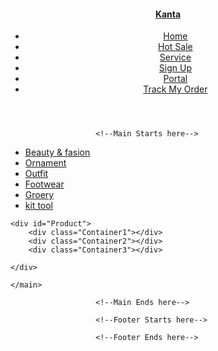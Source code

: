 <!DOCTYPE html>
<html lang="en">
<head>
    <meta charset="UTF-8">
    <meta name="viewport" content="width=device-width, initial scale=1">
    <title>Kanta Beauty Complex BD</title>
    <link rel="Stylesheet" type="text/css" href="Kanta.css">
</head>
<body>
               <!--header Starts here-->
    <header>
        <div id="header">
            <div id="logo" title="Kanta">
                 <h4><a href="#">Kanta</a></h4>
       <nav id="menu1">
           <ul>
               <li><a href="#">Home</a></li>
               <li><a href="#">Hot Sale</a></li>
               <li><a href="#">Service</a></li>
               <li><a href="#">Sign Up</a></li>
               <li><a href="#">Portal</a></li>
               <li><a href="#">Track My Order</a></li>
           </ul>
        </nav> 
     </div>
    </header>
                         <!--header Ends here-->

                       <!--Main Starts here-->
 <main>
     <div id="menu2">
          <ul>
              <li><a href="#">Beauty & fasion</a></li>
              <li><a href="#">Ornament</a></li>
              <li><a href="#">Outfit</a></li>
              <li><a href="#">Footwear</a></li>
              <li><a href="#">Groery</a></li>
              <li><a href="#">kit tool</a></li>
          </ul>
     </div>
     <div id="Display"></div>
    
    <div id="Product">
        <div class="Container1"></div>
        <div class="Container2"></div>
        <div class="Container3"></div>

    </div>

    </main>

                       <!--Main Ends here-->

                       <!--Footer Starts here-->

  <footer>
    <div id="footer"></div>

  </footer>
   
                       <!--Footer Ends here-->
</body>
</html>
